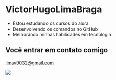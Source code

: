 # VictorHugoLimaBraga

- Estou estudando os cursos do alura
- Desenvolvendo os comandos no GitHub
- Melhorando minhas habilidades em tecnologia

## Você entrar em contato comigo ##

limav9032@gmail.com

![](https://media.tenor.com/tae8y0GuXrAAAAAM/messi-que-mira-bobo-que-mira-bobo.gif)
